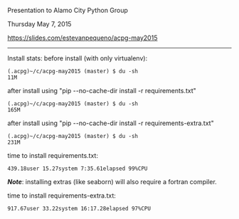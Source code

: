 Presentation to Alamo City Python Group

Thursday May 7, 2015

https://slides.com/estevanpequeno/acpg-may2015

---

Install stats:
before install (with only virtualenv):
```
(.acpg)~/c/acpg-may2015 (master) $ du -sh
11M
```

after install using "pip --no-cache-dir install -r requirements.txt"
```
(.acpg)~/c/acpg-may2015 (master) $ du -sh
165M
```

after install using "pip --no-cache-dir install -r requirements-extra.txt"
```
(.acpg)~/c/acpg-may2015 (master) $ du -sh
231M
```

time to install requirements.txt: 
```
439.18user 15.27system 7:35.61elapsed 99%CPU
```

***Note***: installing extras (like seaborn) will also require a fortran compiler.

time to install requirements-extra.txt: 
```
917.67user 33.22system 16:17.28elapsed 97%CPU
```
